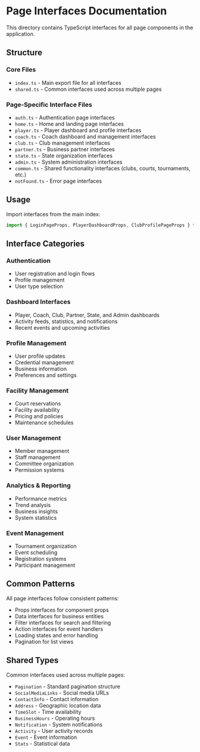 # Page Interfaces Documentation

This directory contains TypeScript interfaces for all page components in the application.

## Structure

### Core Files
- `index.ts` - Main export file for all interfaces
- `shared.ts` - Common interfaces used across multiple pages

### Page-Specific Interface Files
- `auth.ts` - Authentication page interfaces
- `home.ts` - Home and landing page interfaces  
- `player.ts` - Player dashboard and profile interfaces
- `coach.ts` - Coach dashboard and management interfaces
- `club.ts` - Club management interfaces
- `partner.ts` - Business partner interfaces
- `state.ts` - State organization interfaces
- `admin.ts` - System administration interfaces
- `common.ts` - Shared functionality interfaces (clubs, courts, tournaments, etc.)
- `notFound.ts` - Error page interfaces

## Usage

Import interfaces from the main index:

```typescript
import { LoginPageProps, PlayerDashboardProps, ClubProfilePageProps } from '../types/pages';
```

## Interface Categories

### Authentication
- User registration and login flows
- Profile management
- User type selection

### Dashboard Interfaces
- Player, Coach, Club, Partner, State, and Admin dashboards
- Activity feeds, statistics, and notifications
- Recent events and upcoming activities

### Profile Management
- User profile updates
- Credential management
- Business information
- Preferences and settings

### Facility Management
- Court reservations
- Facility availability
- Pricing and policies
- Maintenance schedules

### User Management
- Member management
- Staff management
- Committee organization
- Permission systems

### Analytics & Reporting
- Performance metrics
- Trend analysis
- Business insights
- System statistics

### Event Management
- Tournament organization
- Event scheduling
- Registration systems
- Participant management

## Common Patterns

All page interfaces follow consistent patterns:
- Props interfaces for component props
- Data interfaces for business entities
- Filter interfaces for search and filtering
- Action interfaces for event handlers
- Loading states and error handling
- Pagination for list views

## Shared Types

Common interfaces used across multiple pages:
- `Pagination` - Standard pagination structure
- `SocialMediaLinks` - Social media URLs
- `ContactInfo` - Contact information
- `Address` - Geographic location data
- `TimeSlot` - Time availability
- `BusinessHours` - Operating hours
- `Notification` - System notifications
- `Activity` - User activity records
- `Event` - Event information
- `Stats` - Statistical data 